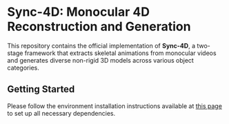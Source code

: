 # Sync-4D: Monocular 4D Reconstruction and Generation

This repository contains the official implementation of **Sync-4D**, a two-stage framework that extracts skeletal animations from monocular videos and generates diverse non-rigid 3D models across various object categories.

## Getting Started

Please follow the environment installation instructions available at [this page](https://lab4d-org.github.io/lab4d/get_started/) to set up all necessary dependencies.
